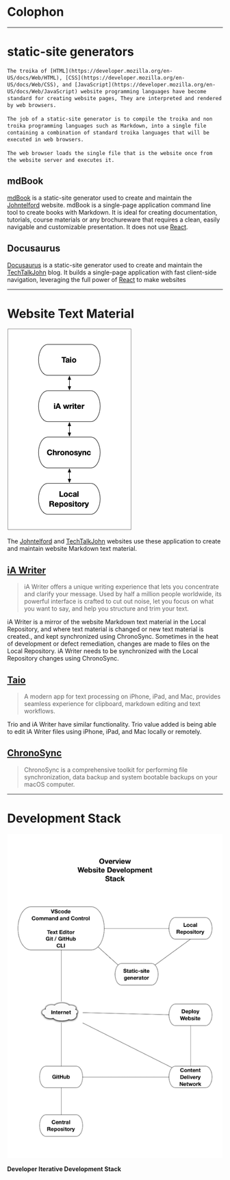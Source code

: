 # Colophon

---

# static-site generators

```admonish info
The troika of [HTML](https://developer.mozilla.org/en-US/docs/Web/HTML), [CSS](https://developer.mozilla.org/en-US/docs/Web/CSS), and [JavaScript](https://developer.mozilla.org/en-US/docs/Web/JavaScript) website programming languages have become standard for creating website pages, They are interpreted and rendered by web browsers.

The job of a static-site generator is to compile the troika and non troika programming languages such as Markdown, into a single file containing a combination of standard troika languages that will be executed in web browsers.

The web browser loads the single file that is the website once from the website server and executes it. 

```

## mdBook

[mdBook](https://rust-lang.github.io/mdBook/) is a static-site generator used to create and maintain the  [Johntelford](https://johntelford.com) website.  mdBook is a single-page application command line tool to create books with Markdown. It is ideal for creating  documentation, tutorials, course materials or any brochureware that requires a clean, easily navigable and customizable presentation. It does not use [React](https://reactjs.org/).

## Docusaurus

[Docusaurus](https://docusaurus.io/) is a static-site generator used to create and maintain the [TechTalkJohn](https://techtalkjohn.com) blog. It builds a single-page application with fast client-side navigation, leveraging the full power of [React](https://reactjs.org/) to make websites 

---

# Website Text Material

![Markdown Web Text Material](websitetextmaterial.png) 

The [Johntelford](https://johntelford.com) and  [TechTalkJohn](https://techtalkjohn.com) websites  use these application to create and maintain website Markdown text material. 

## [iA Writer](https://ia.net/writer)
> iA Writer offers a unique writing experience that lets you concentrate and clarify your message. Used by half a million people worldwide, its powerful interface is crafted to cut out noise, let you focus on what you want to say, and help you structure and trim your text.

iA Writer is a mirror of the website Markdown text material in the Local Repository, and where text material is changed or new text material is created., and  kept synchronized using ChronoSync. Sometimes in the heat of development or defect remediation, changes are made to files on the Local Repository. iA Writer needs to be synchronized  with the Local Repository changes using ChronoSync.

## [Taio](https://taio.app) 
> A modern app for text processing on iPhone, iPad, and Mac, provides seamless experience for clipboard, markdown editing and text workflows.

Trio and iA Writer have similar functionality. Trio value added is being able to edit iA Writer files using iPhone, iPad, and Mac locally or remotely.

## [ChronoSync](https://www.econtechnologies.com/chronosync/overview.html)
> ChronoSync is a comprehensive toolkit for performing file synchronization, data backup and system bootable backups on your macOS computer.

<!--
<img src="webdevstack.png"  height= 840 width=500 />
-->

---

# Development Stack

![Developer Iterative Development Stack](webdevstack.png)

**Developer Iterative Development Stack**

